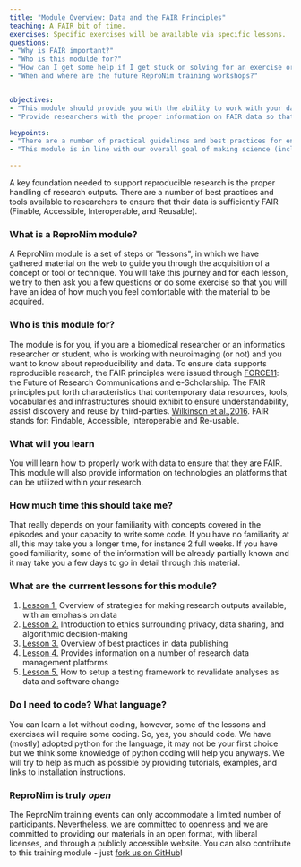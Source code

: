 ```yaml
---
title: "Module Overview: Data and the FAIR Principles"
teaching: A FAIR bit of time.
exercises: Specific exercises will be available via specific lessons.
questions:
- "Why is FAIR important?"
- "Who is this modulde for?"
- "How can I get some help if I get stuck on solving for an exercise or a question?"
- "When and where are the future ReproNim training workshops?"


objectives:
- "This module should provide you with the ability to work with your data in a FAIR manner"
- "Provide researchers with the proper information on FAIR data so that they can be submitted to the specified workflows and executions environments in a reproducible fashion"

keypoints:
- "There are a number of practical guidelines and best practices for ensuring data supports reproducible research"
- "This module is in line with our overall goal of making science (including scientific training) more open by ensuring that data is made FAIR (Findabile, Accessible, Interoperable, and Reusable)."

---
```

A key foundation needed to support reproducible research is the proper handling of research outputs.  There are a number of best practices and tools available to researchers to ensure that their data is sufficiently FAIR (Finable, Accessible, Interoperable, and Reusable).

### What is a ReproNim module?

A ReproNim module is a set of steps or "lessons", in which we have gathered material on the web to guide you through the acquisition of a concept or tool or technique. You will take this journey and for each lesson, we try to then ask you a few questions or do some exercise so that you will have an idea of how much you feel comfortable with the material to be acquired.

### Who is this module for?

The module is for you, if you are a biomedical researcher or an informatics researcher or student, who is working with neuroimaging (or not) and you want to know about reproducibility and data. To ensure data supports reproducible research,  the FAIR principles were issued through [FORCE11](http://force11.org): the Future of Research Communications and e-Scholarship. The FAIR principles put forth characteristics that contemporary data resources, tools, vocabularies and infrastructures should exhibit to ensure understandability, assist discovery and reuse by third-parties. [Wilkinson et al.,2016](https://www.nature.com/articles/sdata201618).  FAIR stands for:  Findable, Accessible, Interoperable and Re-usable.

### What will you learn

You will learn how to properly work with data to ensure that they are FAIR. This module will also provide information on technologies an platforms that can be utilized within your research.

### How much time this should take me?

That really depends on your familiarity with concepts covered in the episodes and your capacity to write some code. If you have no familiarity at all, this may take you a longer time, for instance 2 full weeks. If you have good familiarity, some of the information will be already partially known and it may take you a few days to go in detail through this material.

### What are the currrent lessons for this module?

1. [Lesson 1.]({{site.root}}/01-Web-of-Data) Overview of strategies for making research outputs available, with an emphasis on data
2. [Lesson 2.]({{site.root}}/03-Ethics) Introduction to ethics surrounding privacy, data sharing, and algorithmic decision-making
3. [Lesson 3.]({{site.root}}/04-Data-Publishing) Overview of best practices in data publishing
4. [Lesson 4.]({{site.root}}/05-Your-Laboratory-Datastore) Provides information on a number of research data management platforms
5. [Lesson 5.]({{site.root}}/06-Semantic-Data-Representations) How to setup a testing framework to revalidate analyses as data and software change

### Do I need to code?  What language?

You can learn a lot without coding, however, some of the lessons and exercises will require some coding. So, yes, you should code. We have (mostly) adopted python for the language, it may not be your first choice but we think some knowledge of python coding will help you anyways. We will try to help as much as possible by providing tutorials, examples, and links to installation instructions.

### ReproNim is truly *open*

The ReproNim training events can only accommodate a limited number of participants.
Nevertheless, we are committed to openness and we are committed to providing our
materials in an open format, with liberal licenses, and through a publicly accessible website. You can also contribute to this training module - just [fork us on GitHub](https://github.com/ReproNim/module-FAIR-data)!
